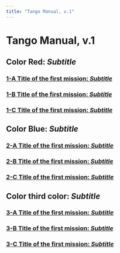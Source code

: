 ```yaml
---
title: "Tango Manual, v.1"
---
```


# Tango Manual, v.1

## Color Red: *Subtitle*

### [1-A Title of the first mission: *Subtitle*](1-a.md)
### [1-B Title of the first mission: *Subtitle*](1-b.md)
### [1-C Title of the first mission: *Subtitle*](1-c.md)

## Color Blue: *Subtitle*

### [2-A Title of the first mission: *Subtitle*](2-a.md)
### [2-B Title of the first mission: *Subtitle*](2-b.md)
### [2-C Title of the first mission: *Subtitle*](2-c.md)

## Color third color: *Subtitle*

### [3-A Title of the first mission: *Subtitle*](3-a.md)
### [3-B Title of the first mission: *Subtitle*](3-b.md)
### [3-C Title of the first mission: *Subtitle*](3-c.md)
